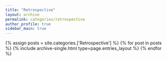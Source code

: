 ```yaml
---
title: "Retrospective"
layout: archive
permalink: categories/retrospective
author_profile: true
sidebar_main: true
---
```


{% assign posts = site.categories.['Retrospective'] %}
{% for post in posts %} {% include archive-single.html type=page.entries_layout %} {% endfor %}
